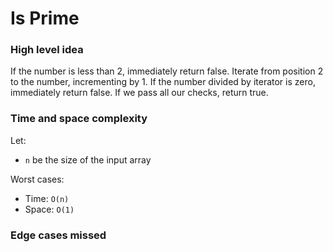 # Is Prime

### High level idea

If the number is less than 2, immediately return false.  Iterate from position 2 to the number, incrementing by 1.  If the number divided by iterator is zero, immediately return false.  If we pass all our checks, return true.  

### Time and space complexity

Let: <br>

- `n` be the size of the input array <br>

Worst cases: <br>

- Time: `O(n)` <br>
- Space: `O(1)`

### Edge cases missed

